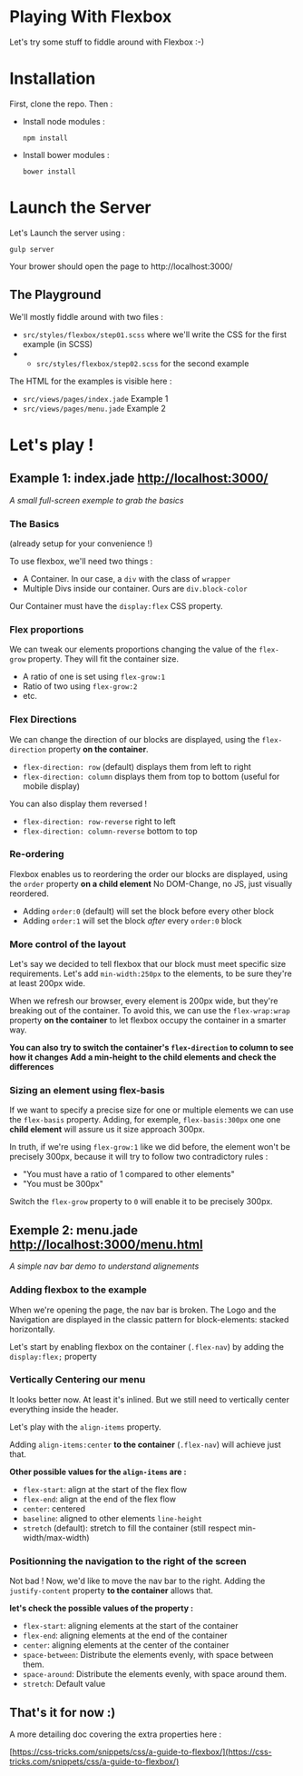 # Playing With Flexbox
Let's try some stuff to fiddle around with Flexbox :-)

# Installation
First, clone the repo. Then :

- Install node modules :
  ```
  npm install
  ```

- Install bower modules :
  ```
  bower install
  ```

# Launch the Server
Let's Launch the server using :

```
gulp server
```

Your brower should open the page to http://localhost:3000/

## The Playground
We'll mostly fiddle around with two files :
- `src/styles/flexbox/step01.scss` where we'll write the CSS for the first example (in SCSS)
- - `src/styles/flexbox/step02.scss` for the second example

The HTML for the examples is visible here :
- `src/views/pages/index.jade` Example 1
- `src/views/pages/menu.jade` Example 2


# Let's play !

## Example 1: index.jade [http://localhost:3000/](http://localhost:3000/)
*A small full-screen exemple to grab the basics*

### The Basics
(already setup for your convenience !)

To use flexbox, we'll need two things :

  - A Container. In our case, a `div` with the class of `wrapper`
  - Multiple Divs inside our container. Ours are `div.block-color`

Our Container must have the `display:flex` CSS property.

### Flex proportions
We can tweak our elements proportions changing the value of the `flex-grow` property.
They will fit the container size.

- A ratio of one is set using `flex-grow:1`
- Ratio of two using `flex-grow:2`
- etc.

### Flex Directions
We can change the direction of our blocks are displayed, using the `flex-direction` property **on the container**.

- `flex-direction: row` (default) displays them from left to right
- `flex-direction: column` displays them from top to bottom (useful for mobile display)

You can also display them reversed !

- `flex-direction: row-reverse` right to left
- `flex-direction: column-reverse` bottom to top

### Re-ordering
Flexbox enables us to reordering the order our blocks are displayed, using the `order` property **on a child element**
No DOM-Change, no JS, just visually reordered.

- Adding `order:0` (default) will set the block before every other block
- Adding `order:1` will set the block *after* every `order:0` block

### More control of the layout
Let's say we decided to tell flexbox that our block must meet specific size requirements.
Let's add `min-width:250px` to the elements, to be sure they're at least 200px wide.

When we refresh our browser, every element is 200px wide, but they're breaking out of the container.
To avoid this, we can use the `flex-wrap:wrap` property **on the container** to let flexbox occupy the container
in a smarter way.

**You can also try to switch the container's `flex-direction` to column to see how it changes**
**Add a min-height to the child elements and check the differences**

### Sizing an element using flex-basis
If we want to specify a precise size for one or multiple elements we can use the `flex-basis` property.
Adding, for exemple, `flex-basis:300px` one one **child element** will assure us it size approach 300px.

In truth, if we're using `flex-grow:1` like we did before, the element won't be precisely 300px, because it will
try to follow two contradictory rules :
- "You must have a ratio of 1 compared to other elements"
- "You must be 300px"

Switch the `flex-grow` property to `0` will enable it to be precisely 300px.


## Exemple 2: menu.jade [http://localhost:3000/menu.html](http://localhost:3000/menu.html)
*A simple nav bar demo to understand alignements*

### Adding flexbox to the example
When we're opening the page, the nav bar is broken.
The Logo and the Navigation are displayed in the classic pattern for block-elements: stacked horizontally.

Let's start by enabling flexbox on the container (`.flex-nav`) by adding the `display:flex;` property

### Vertically Centering our menu
It looks better now. At least it's inlined.
But we still need to vertically center everything inside the header.

Let's play with the `align-items` property.

Adding `align-items:center` **to the container** (`.flex-nav`) will achieve just that.

**Other possible values for the `align-items` are :**

- `flex-start`: align at the start of the flex flow
- `flex-end`: align at the end of the flex flow
- `center`: centered
- `baseline`: aligned to other elements `line-height`
- `stretch` (default): stretch to fill the container (still respect min-width/max-width)


### Positionning the navigation to the right of the screen
Not bad ! Now, we'd like to move the nav bar to the right.
Adding the `justify-content` property **to the container** allows that.

**let's check the possible values of the property :**

- `flex-start`: aligning elements at the start of the container
- `flex-end`: aligning elements at the end of the container
- `center`: aligning elements at the center of the container
- `space-between`: Distribute the elements evenly, with space between them.
- `space-around`: Distribute the elements evenly, with space around them.
- `stretch`: Default value

## That's it for now :)
A more detailing doc covering the extra properties here :

[https://css-tricks.com/snippets/css/a-guide-to-flexbox/](https://css-tricks.com/snippets/css/a-guide-to-flexbox/)





